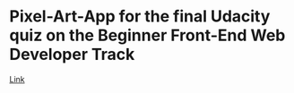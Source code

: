 # Pixel-Art-App for the final Udacity quiz on the Beginner Front-End Web Developer Track
<a href = 'https://github.com/EziamakaNV/Pixel-Art-Maker/main.html'>Link</a>
